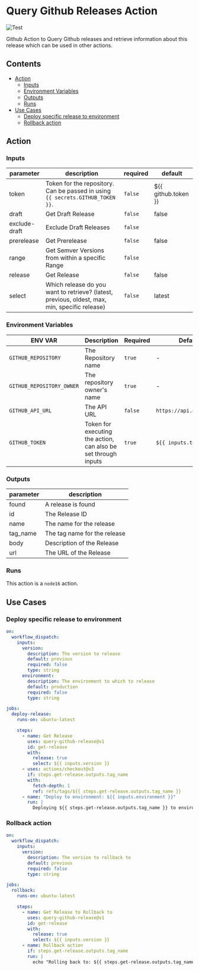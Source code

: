 # Query Github Releases Action

![Test](https://github.com/boite-nl/query-release-action/actions/workflows/01-build.yml/badge.svg?branch=main)


Github Action to Query Github releases and retrieve information about this release which can be used in other actions.

## Contents
<!-- START doctoc generated TOC please keep comment here to allow auto update -->
<!-- DON'T EDIT THIS SECTION, INSTEAD RE-RUN doctoc TO UPDATE -->

- [Action](#action)
  - [Inputs](#inputs)
  - [Environment Variables](#environment-variables)
  - [Outputs](#outputs)
  - [Runs](#runs)
- [Use Cases](#use-cases)
  - [Deploy specific release to environment](#deploy-specific-release-to-environment)
  - [Rollback action](#rollback-action)

<!-- END doctoc generated TOC please keep comment here to allow auto update -->

## Action
<!-- action-docs-inputs -->
### Inputs

| parameter | description | required | default |
| - | - | - | - |
| token | Token for the repository. Can be passed in using `{{ secrets.GITHUB_TOKEN }}`. | `false` | ${{ github.token }} |
| draft | Get Draft Release | `false` | false |
| exclude-draft | Exclude Draft Releases | `false` |  |
| prerelease | Get Prerelease | `false` | false |
| range | Get Semver Versions from within a specific Range | `false` |  |
| release | Get Release | `false` | false |
| select | Which release do you want to retrieve? (latest, previous, oldest, max, min, specific release) | `false` | latest |



<!-- action-docs-inputs -->

### Environment Variables

| ENV VAR                   | Description                                                    | Required | Default                  |
| ------------------------- | -------------------------------------------------------------- | -------- | ------------------------ |
| `GITHUB_REPOSITORY`       | The Repository name                                            | `true`   | -                        |
| `GITHUB_REPOSITORY_OWNER` | The repository owner's name                                    | `true`   | -                        |
| `GITHUB_API_URL`          | The API URL                                                    | `false`  | `https://api.github.com` |
| `GITHUB_TOKEN`            | Token for executing the action, can also be set through inputs | `true`   | `${{ inputs.token }}`    |

<!-- action-docs-outputs -->
### Outputs

| parameter | description |
| - | - |
| found | A release is found |
| id | The Release ID |
| name | The name for the release |
| tag_name | The tag name for the release |
| body | Description of the Release |
| url | The URL of the Release |



<!-- action-docs-outputs -->

<!-- action-docs-runs -->
### Runs

This action is a `node16` action.


<!-- action-docs-runs -->

## Use Cases

### Deploy specific release to environment
```yml
on:
  workflow_dispatch:
    inputs:
      version:
        description: The version to release
        default: previous
        required: false
        type: string
      environment:
        description: The environment to which to release
        default: production
        required: false
        type: string

jobs:
  deploy-release:
    runs-on: ubuntu-latest

    steps:
      - name: Get Release
        uses: query-github-release@v1
        id: get-release
        with:
          release: true
          select: ${{ inputs.version }}
      - uses: actions/checkout@v3
        if: steps.get-release.outputs.tag_name
        with:
          fetch-depth: 1
          ref: refs/tags/${{ steps.get-release.outputs.tag_name }}
      - name: "Deploy to environment: ${{ inputs.environment }}"
        run: |
          Deploying ${{ steps.get-release.outputs.tag_name }} to environment: ${{ inputs.environment }}
```

### Rollback action

```yml
on:
  workflow_dispatch:
    inputs:
      version:
        description: The version to rollback to
        default: previous
        required: false
        type: string

jobs:
  rollback:
    runs-on: ubuntu-latest

    steps:
      - name: Get Release to Rollback to
        uses: query-github-release@v1
        id: get-release
        with:
          release: true
          select: ${{ inputs.version }}
      - name: Rollback action
        if: steps.get-release.outputs.tag_name
        run: |
          echo "Rolling back to: ${{ steps.get-release.outputs.tag_name }}"
```
